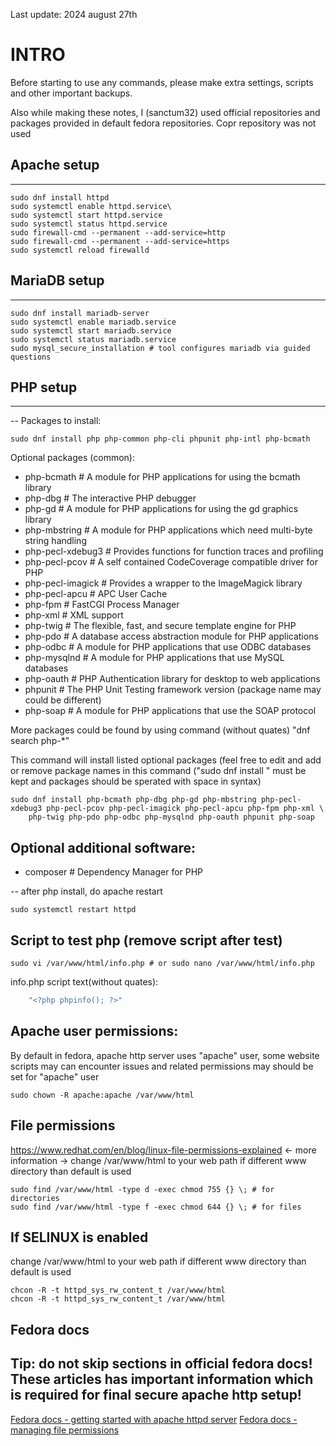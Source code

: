Last update: 2024 august 27th

# INTRO

Before starting to use any commands, please make extra settings, scripts and other important backups.

Also while making these notes, I (sanctum32) used official repositories and packages provided in default fedora repositories. Copr repository was not used

## Apache setup
***
    
```
sudo dnf install httpd
sudo systemctl enable httpd.service\
sudo systemctl start httpd.service
sudo systemctl status httpd.service
sudo firewall-cmd --permanent --add-service=http
sudo firewall-cmd --permanent --add-service=https
sudo systemctl reload firewalld
```

## MariaDB setup
***

```
sudo dnf install mariadb-server
sudo systemctl enable mariadb.service
sudo systemctl start mariadb.service
sudo systemctl status mariadb.service
sudo mysql_secure_installation # tool configures mariadb via guided questions
```

## PHP setup
***

-- Packages to install:

```
sudo dnf install php php-common php-cli phpunit php-intl php-bcmath
```

Optional packages (common):
<ul>
    <li>php-bcmath       # A module for PHP applications for using the bcmath library</li>
    <li>php-dbg          # The interactive PHP debugger</li>
    <li>php-gd           # A module for PHP applications for using the gd graphics library</li>
    <li>php-mbstring     # A module for PHP applications which need multi-byte string handling</li>
    <li>php-pecl-xdebug3 # Provides functions for function traces and profiling</li>
    <li>php-pecl-pcov    # A self contained CodeCoverage compatible driver for PHP</li>
    <li>php-pecl-imagick # Provides a wrapper to the ImageMagick library</li>
    <li>php-pecl-apcu    # APC User Cache</li>
    <li>php-fpm          # FastCGI Process Manager</li>
    <li>php-xml          # XML support</li>
    <li>php-twig         # The flexible, fast, and secure template engine for PHP</li>
    <li>php-pdo          # A database access abstraction module for PHP applications</li>
    <li>php-odbc         # A module for PHP applications that use ODBC databases</li>
    <li>php-mysqlnd      # A module for PHP applications that use MySQL databases</li>
    <li>php-oauth        # PHP Authentication library for desktop to web applications</li>
    <li>phpunit          # The PHP Unit Testing framework version (package name may could be different)</li>
    <li>php-soap         # A module for PHP applications that use the SOAP protocol</li>
</ul>

More packages could be found by using command (without quates) "dnf search php-*"

This command will install listed optional packages (feel free to edit and add or remove package names in this command ("sudo dnf install " must be kept and packages should be sperated with space in syntax)

```
sudo dnf install php-bcmath php-dbg php-gd php-mbstring php-pecl-xdebug3 php-pecl-pcov php-pecl-imagick php-pecl-apcu php-fpm php-xml \
    php-twig php-pdo php-odbc php-mysqlnd php-oauth phpunit php-soap
```

## Optional additional software:
* composer         # Dependency Manager for PHP

-- after php install, do apache restart

```
sudo systemctl restart httpd
```

## Script to test php (remove script after test)

```
sudo vi /var/www/html/info.php # or sudo nano /var/www/html/info.php
```

info.php script text(without quates):
```php
    "<?php phpinfo(); ?>"
```

## Apache user permissions:
By default in fedora, apache http server uses "apache" user, some website scripts may can encounter issues and related permissions may should be set for "apache" user

```
sudo chown -R apache:apache /var/www/html
```

## File permissions
https://www.redhat.com/en/blog/linux-file-permissions-explained <- more information
-> change /var/www/html to your web path if different www directory than default is used

```
sudo find /var/www/html -type d -exec chmod 755 {} \; # for directories
sudo find /var/www/html -type f -exec chmod 644 {} \; # for files
```

## If SELINUX is enabled

change /var/www/html to your web path if different www directory than default is used

```
chcon -R -t httpd_sys_rw_content_t /var/www/html
chcon -R -t httpd_sys_rw_content_t /var/www/html
```

## Fedora docs

Tip: do not skip sections in official fedora docs! These articles has important information which is required for final secure apache http setup!
-----------------------------
<a href="https://docs.fedoraproject.org/en-US/quick-docs/getting-started-with-apache-http-server">Fedora docs - getting started with apache httpd server</a>
<a href="https://fedoraproject.org/wiki/Administration_Guide_Draft/Permissions">Fedora docs - managing file permissions</a>



